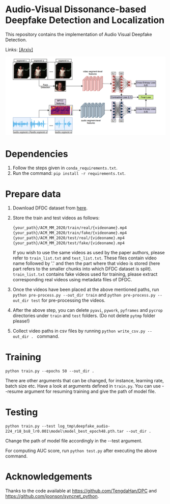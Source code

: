 # Audio-Visual Dissonance-based Deepfake Detection and Localization
This repository contains the implementation of Audio Visual Deepfake Detection.  
  
Links: [[Arxiv]](https://arxiv.org/pdf/2005.14405.pdf) 

![Network Architecture](network_architecture.png?raw=true "Network Architecture")
  
# Dependencies
1) Follow the steps given in `conda_requirements.txt`.  
2) Run the command: `pip install -r requirements.txt`.  
  
# Prepare data
1) Download DFDC dataset from [here](https://www.kaggle.com/c/deepfake-detection-challenge/data). 
  
2) Store the train and test videos as follows:  

   ```
   {your_path}/ACM_MM_2020/train/real/{videoname}.mp4  
   {your_path}/ACM_MM_2020/train/fake/{videoname}.mp4  
   {your_path}/ACM_MM_2020/test/real/{videoname}.mp4  
   {your_path}/ACM_MM_2020/test/fake/{videoname}.mp4
   ```
  
   If you wish to use the same videos as used by the paper authors, please refer to `train_list.txt` and `test_list.txt`. These files contain video name followed by '.' and then the part where that video is stored (here part refers to the smaller chunks into which DFDC dataset is split). `train_list.txt` contains fake videos used for training, please extract corresponding real videos using metadata files of DFDC.  
  
3) Once the videos have been placed at the above mentioned paths, run `python pre-process.py --out_dir train` and `python pre-process.py --out_dir test` for pre-processing the videos.  
  
4) After the above step, you can delete `pyavi`, `pywork`, `pyframes` and `pycrop` directories under `train` and `test` folders. (Do not delete `pytmp` folder please!)  
  
5) Collect video paths in csv files by running `python write_csv.py --out_dir . ` command.  
  
# Training
```
python train.py --epochs 50 --out_dir .
```
There are other arguments that can be changed, for instance, learning rate, batch size etc. Have a look at arguments defined in `train.py`. You can use --resume argument for resuming training and give the path of model file.  
  
# Testing
```
python train.py --test log_tmp\deepfake_audio-224_r18_bs8_lr0.001\model\model_best_epoch48.pth.tar --out_dir .
```
Change the path of model file accordingly in the --test argument.  
  
For computing AUC score, run `python test.py` after executing the above command.  
  
# Acknowledgements
Thanks to the code available at https://github.com/TengdaHan/DPC and https://github.com/joonson/syncnet_python.  
  



